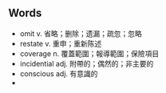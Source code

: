 ## Words

- omit v. 省略；删除；遗漏；疏忽；忽略
- restate v. 重申；重新陈述
- coverage n. 覆蓋範圍；報導範圍；保險項目
- incidential adj. 附帶的；偶然的；非主要的
- conscious adj. 有意識的
- 